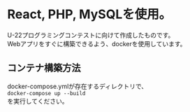 # React, PHP, MySQLを使用。

U-22プログラミングコンテストに向けて作成したものです。\
Webアプリをすぐに構築できるよう、dockerを使用しています。

## コンテナ構築方法
docker-compose.ymlが存在するディレクトリで、\
`docker-compose up --build`\
を実行してください。
